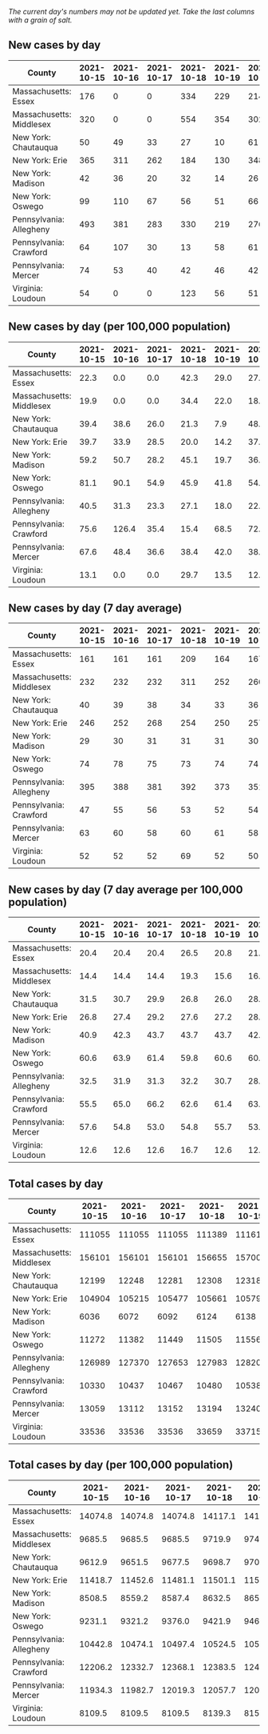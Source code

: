 _The current day's numbers may not be updated yet. Take the last columns with a grain of salt._
## New cases by day

| County | 2021-10-15 | 2021-10-16 | 2021-10-17 | 2021-10-18 | 2021-10-19 | 2021-10-20 | 2021-10-21 |
| --- | --- | --- | --- | --- | --- | --- | --- |
| Massachusetts: Essex | 176 | 0 | 0 | 334 | 229 | 214 |  |
| Massachusetts: Middlesex | 320 | 0 | 0 | 554 | 354 | 302 |  |
| New York: Chautauqua | 50 | 49 | 33 | 27 | 10 | 61 |  |
| New York: Erie | 365 | 311 | 262 | 184 | 130 | 348 |  |
| New York: Madison | 42 | 36 | 20 | 32 | 14 | 26 |  |
| New York: Oswego | 99 | 110 | 67 | 56 | 51 | 66 |  |
| Pennsylvania: Allegheny | 493 | 381 | 283 | 330 | 219 | 276 |  |
| Pennsylvania: Crawford | 64 | 107 | 30 | 13 | 58 | 61 |  |
| Pennsylvania: Mercer | 74 | 53 | 40 | 42 | 46 | 42 |  |
| Virginia: Loudoun | 54 | 0 | 0 | 123 | 56 | 51 |  |

## New cases by day (per 100,000 population)

| County | 2021-10-15 | 2021-10-16 | 2021-10-17 | 2021-10-18 | 2021-10-19 | 2021-10-20 | 2021-10-21 |
| --- | --- | --- | --- | --- | --- | --- | --- |
| Massachusetts: Essex | 22.3 | 0.0 | 0.0 | 42.3 | 29.0 | 27.1 |  |
| Massachusetts: Middlesex | 19.9 | 0.0 | 0.0 | 34.4 | 22.0 | 18.7 |  |
| New York: Chautauqua | 39.4 | 38.6 | 26.0 | 21.3 | 7.9 | 48.1 |  |
| New York: Erie | 39.7 | 33.9 | 28.5 | 20.0 | 14.2 | 37.9 |  |
| New York: Madison | 59.2 | 50.7 | 28.2 | 45.1 | 19.7 | 36.7 |  |
| New York: Oswego | 81.1 | 90.1 | 54.9 | 45.9 | 41.8 | 54.1 |  |
| Pennsylvania: Allegheny | 40.5 | 31.3 | 23.3 | 27.1 | 18.0 | 22.7 |  |
| Pennsylvania: Crawford | 75.6 | 126.4 | 35.4 | 15.4 | 68.5 | 72.1 |  |
| Pennsylvania: Mercer | 67.6 | 48.4 | 36.6 | 38.4 | 42.0 | 38.4 |  |
| Virginia: Loudoun | 13.1 | 0.0 | 0.0 | 29.7 | 13.5 | 12.3 |  |

## New cases by day (7 day average)

| County | 2021-10-15 | 2021-10-16 | 2021-10-17 | 2021-10-18 | 2021-10-19 | 2021-10-20 | 2021-10-21 |
| --- | --- | --- | --- | --- | --- | --- | --- |
| Massachusetts: Essex | 161 | 161 | 161 | 209 | 164 | 167 |  |
| Massachusetts: Middlesex | 232 | 232 | 232 | 311 | 252 | 260 |  |
| New York: Chautauqua | 40 | 39 | 38 | 34 | 33 | 36 |  |
| New York: Erie | 246 | 252 | 268 | 254 | 250 | 257 |  |
| New York: Madison | 29 | 30 | 31 | 31 | 31 | 30 |  |
| New York: Oswego | 74 | 78 | 75 | 73 | 74 | 74 |  |
| Pennsylvania: Allegheny | 395 | 388 | 381 | 392 | 373 | 351 |  |
| Pennsylvania: Crawford | 47 | 55 | 56 | 53 | 52 | 54 |  |
| Pennsylvania: Mercer | 63 | 60 | 58 | 60 | 61 | 58 |  |
| Virginia: Loudoun | 52 | 52 | 52 | 69 | 52 | 50 |  |

## New cases by day (7 day average per 100,000 population)

| County | 2021-10-15 | 2021-10-16 | 2021-10-17 | 2021-10-18 | 2021-10-19 | 2021-10-20 | 2021-10-21 |
| --- | --- | --- | --- | --- | --- | --- | --- |
| Massachusetts: Essex | 20.4 | 20.4 | 20.4 | 26.5 | 20.8 | 21.2 |  |
| Massachusetts: Middlesex | 14.4 | 14.4 | 14.4 | 19.3 | 15.6 | 16.1 |  |
| New York: Chautauqua | 31.5 | 30.7 | 29.9 | 26.8 | 26.0 | 28.4 |  |
| New York: Erie | 26.8 | 27.4 | 29.2 | 27.6 | 27.2 | 28.0 |  |
| New York: Madison | 40.9 | 42.3 | 43.7 | 43.7 | 43.7 | 42.3 |  |
| New York: Oswego | 60.6 | 63.9 | 61.4 | 59.8 | 60.6 | 60.6 |  |
| Pennsylvania: Allegheny | 32.5 | 31.9 | 31.3 | 32.2 | 30.7 | 28.9 |  |
| Pennsylvania: Crawford | 55.5 | 65.0 | 66.2 | 62.6 | 61.4 | 63.8 |  |
| Pennsylvania: Mercer | 57.6 | 54.8 | 53.0 | 54.8 | 55.7 | 53.0 |  |
| Virginia: Loudoun | 12.6 | 12.6 | 12.6 | 16.7 | 12.6 | 12.1 |  |

## Total cases by day

| County | 2021-10-15 | 2021-10-16 | 2021-10-17 | 2021-10-18 | 2021-10-19 | 2021-10-20 | 2021-10-21 |
| --- | --- | --- | --- | --- | --- | --- | --- |
| Massachusetts: Essex | 111055 | 111055 | 111055 | 111389 | 111618 | 111832 |  |
| Massachusetts: Middlesex | 156101 | 156101 | 156101 | 156655 | 157009 | 157311 |  |
| New York: Chautauqua | 12199 | 12248 | 12281 | 12308 | 12318 | 12379 |  |
| New York: Erie | 104904 | 105215 | 105477 | 105661 | 105791 | 106139 |  |
| New York: Madison | 6036 | 6072 | 6092 | 6124 | 6138 | 6164 |  |
| New York: Oswego | 11272 | 11382 | 11449 | 11505 | 11556 | 11622 |  |
| Pennsylvania: Allegheny | 126989 | 127370 | 127653 | 127983 | 128202 | 128478 |  |
| Pennsylvania: Crawford | 10330 | 10437 | 10467 | 10480 | 10538 | 10599 |  |
| Pennsylvania: Mercer | 13059 | 13112 | 13152 | 13194 | 13240 | 13282 |  |
| Virginia: Loudoun | 33536 | 33536 | 33536 | 33659 | 33715 | 33766 |  |

## Total cases by day (per 100,000 population)

| County | 2021-10-15 | 2021-10-16 | 2021-10-17 | 2021-10-18 | 2021-10-19 | 2021-10-20 | 2021-10-21 |
| --- | --- | --- | --- | --- | --- | --- | --- |
| Massachusetts: Essex | 14074.8 | 14074.8 | 14074.8 | 14117.1 | 14146.2 | 14173.3 |  |
| Massachusetts: Middlesex | 9685.5 | 9685.5 | 9685.5 | 9719.9 | 9741.8 | 9760.6 |  |
| New York: Chautauqua | 9612.9 | 9651.5 | 9677.5 | 9698.7 | 9706.6 | 9754.7 |  |
| New York: Erie | 11418.7 | 11452.6 | 11481.1 | 11501.1 | 11515.3 | 11553.1 |  |
| New York: Madison | 8508.5 | 8559.2 | 8587.4 | 8632.5 | 8652.3 | 8688.9 |  |
| New York: Oswego | 9231.1 | 9321.2 | 9376.0 | 9421.9 | 9463.7 | 9517.7 |  |
| Pennsylvania: Allegheny | 10442.8 | 10474.1 | 10497.4 | 10524.5 | 10542.5 | 10565.2 |  |
| Pennsylvania: Crawford | 12206.2 | 12332.7 | 12368.1 | 12383.5 | 12452.0 | 12524.1 |  |
| Pennsylvania: Mercer | 11934.3 | 11982.7 | 12019.3 | 12057.7 | 12099.7 | 12138.1 |  |
| Virginia: Loudoun | 8109.5 | 8109.5 | 8109.5 | 8139.3 | 8152.8 | 8165.1 |  |

